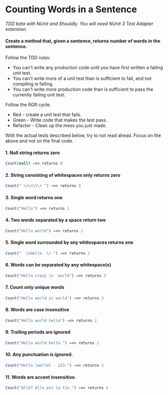 # Counting Words in a Sentence

_TDD kata with NUnit and Shouldly. You will need NUnit 3 Test Adapter extension._

#### Create a method that, given a sentence, returns number of words in the sentence.

Follow the TDD rules:

 * You can't write any production code until you have first written a failing unit test.
 * You can't write more of a unit test than is sufficient to fail, and not compiling is failing.
 * You can't write more production code than is sufficient to pass the currently failing unit test.

Follow the RGR cycle.
 * Red - create a unit test that fails.
 * Green - Write code that makes the test pass.
 * Refactor - Clean up the mess you just made.

With the actual tests described below, try to not read ahead. Focus on the above and not on the final code.

#### 1. Null string returns zero
```js
Count(null) ==> returns 0
```

#### 2. String consisting of whitespaces only returns zero
```js
Count(" \n\n\t\r ") ==> returns 0
```

#### 3. Single word returns one
```js
Count("Hello") ==> returns 1
```

#### 4. Two words separated by a space return two
```js
Count("Hello world") ==> returns 2
```

#### 5. Single word surrounded by any whitespaces returns one
```js
Count("  \nHello  \r ") ==> returns 1
```

#### 6. Words can be separated by any whitespace(s)
```js
Count("Hello crazy \n  world") ==> returns 3
```

#### 7. Count only unique words
```js
Count("Hello world in world") ==> returns 3
```

#### 8. Words are case insensitive
```js
Count("Hello world hello") ==> returns 2
```

#### 9. Trailing periods are ignored
```js
Count("Hello world hello.") ==> returns 2
```

#### 10. Any punctuation is ignored.
```js
Count("Hello (world) - 123.") ==> returns 3
```

#### 11. Words are accent insensitive.
```js
Count("Allô? Allo est la fin.") ==> returns 4
```